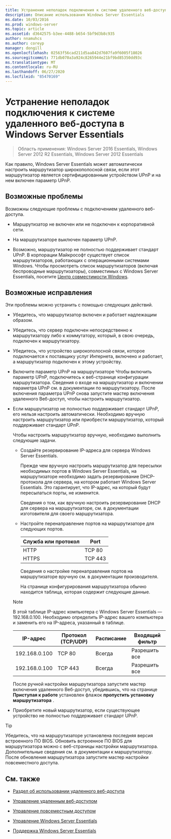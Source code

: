 ```yaml
---
title: Устранение неполадок подключения к системе удаленного веб-доступа в Windows Server Essentials
description: Описание использования Windows Server Essentials
ms.date: 10/03/2016
ms.prod: windows-server
ms.topic: article
ms.assetid: d3642575-b3ee-4488-b654-5bf9d3b8c935
author: nnamuhcs
ms.author: coreyp
manager: dongill
ms.openlocfilehash: 02563f56cad211d5aa842d7607fa9f6005f18026
ms.sourcegitcommit: 771db070a3a924c8265944e21bf9bd85350dd93c
ms.translationtype: MT
ms.contentlocale: ru-RU
ms.lasthandoff: 06/27/2020
ms.locfileid: "85470169"
---
```

# <a name="troubleshoot-remote-web-access-connectivity-in-windows-server-essentials"></a>Устранение неполадок подключения к системе удаленного веб-доступа в Windows Server Essentials

>Область применения: Windows Server 2016 Essentials, Windows Server 2012 R2 Essentials, Windows Server 2012 Essentials

 Как правило, Windows Server Essentials может автоматически настроить маршрутизатор широкополосной связи, если этот маршрутизатор является сертифицированным устройством UPnP и на нем включен параметр UPnP.

## <a name="possible-issues"></a>Возможные проблемы
 Возможны следующие проблемы с подключением удаленного веб-доступа.

-   Маршрутизатор не включен или не подключен к корпоративной сети.

-   На маршрутизаторе выключен параметр UPnP.

-   Возможно, маршрутизатор не полностью поддерживает стандарт UPnP. В корпорации Майкрософт существует список маршрутизаторов, работающих с операционными системами Windows. Чтобы просмотреть список маршрутизаторов (включая беспроводные маршрутизаторы), совместимых с Windows Server Essentials, посетите [Центр совместимости Windows](https://www.microsoft.com/windows/compatibility/CompatCenter/Home).

## <a name="possible-fixes"></a>Возможные исправления
 Эти проблемы можно устранить с помощью следующих действий.

- Убедитесь, что маршрутизатор включен и работает надлежащим образом.

- Убедитесь, что сервер подключен непосредственно к маршрутизатору либо к коммутатору, который, в свою очередь, подключен к маршрутизатору.

- Убедитесь, что устройство широкополосной связи, которое подключается к поставщику услуг Интернета, включено и работает, а маршрутизатор подключен к этому устройству.

- Включите параметр UPnP на маршрутизаторе Чтобы включить параметр UPnP, подключитесь к веб-странице конфигурации маршрутизатора. Сведения о входе на маршрутизатор и включении параметра UPnP см. в документации по маршрутизатору. После включения параметра UPnP снова запустите мастер включения удаленного Веб-доступ, чтобы настроить маршрутизатор.

- Если маршрутизатор не полностью поддерживает стандарт UPnP, его нельзя настроить автоматически. Необходимо вручную настроить маршрутизатор или приобрести маршрутизатор, который поддерживает стандарт UPnP.

   Чтобы настроить маршрутизатор вручную, необходимо выполнить следующие задачи.

  - Создайте резервирование IP-адреса для сервера Windows Server Essentials.

     Прежде чем вручную настроить маршрутизатор для пересылки необходимых портов в Windows Server Essentials, на маршрутизаторе необходимо задать резервирование DHCP-протокола для сервера, на котором работает Windows Server Essentials. Это гарантирует, что IP-адрес, на который будут пересылаться порты, не изменится.

     Сведения о том, как вручную настроить резервирование DHCP для сервера на маршрутизаторе, см. в документации изготовителя для своего маршрутизатора.

  - Настройте перенаправление портов на маршрутизаторе для следующих портов.

    |Служба или протокол|Port|
    |-------------------------|----------|
    |HTTP|TCP 80|
    |HTTPS|TCP 443|

    Сведения о настройке перенаправления портов на маршрутизаторе вручную см. в документации производителя.

    На странице конфигурирования маршрутизатора обычно находится таблица, которая содержит следующие данные.

  > [!NOTE]
  >  В этой таблице IP-адрес компьютера с Windows Server Essentials — 192.168.0.100. Необходимо определить IP-адрес вашего компьютера и заменить его на IP-адреса, указанный в таблице.

  |IP-адрес|Протокол (TCP/UDP)|Расписание|Входящий фильтр|
  |----------------|---------------------------|--------------|--------------------|
  |192.168.0.100|TCP 80|Всегда|Разрешить все|
  |192.168.0.100|TCP 443|Всегда|Разрешить все|

   После ручной настройки маршрутизатора запустите мастер включения удаленного Веб-доступ, убедившись, что на странице **Приступая к работе** установлен флажок **пропустить установку маршрутизатора** .

- Приобретите новый маршрутизатор, если существующее устройство не полностью поддерживает стандарт UPnP.

> [!TIP]
>  Убедитесь, что на маршрутизаторе установлена последняя версия встроенного ПО BIOS. Обновить встроенное ПО BIOS для маршрутизатора можно с веб-страницы настройки маршрутизатора. Дополнительные сведения см. в документации к маршрутизатору. После обновления маршрутизатора запустите мастер настройки повсеместного доступа.

## <a name="see-also"></a>См. также

-   [Раздел об использовании удаленного веб-доступа](../use/Use-Remote-Web-Access-in-Windows-Server-Essentials.md)

-   [Управление удаленным веб-доступом](../manage/Manage-Remote-Web-Access-in-Windows-Server-Essentials.md)

-   [Управление повсеместным доступом](../manage/Manage-Anywhere-Access-in-Windows-Server-Essentials.md)

-   [Управление Windows Server Essentials](../manage/Manage-Windows-Server-Essentials.md)

-   [Поддержка Windows Server Essentials](../support/Support-Windows-Server-Essentials.md)

